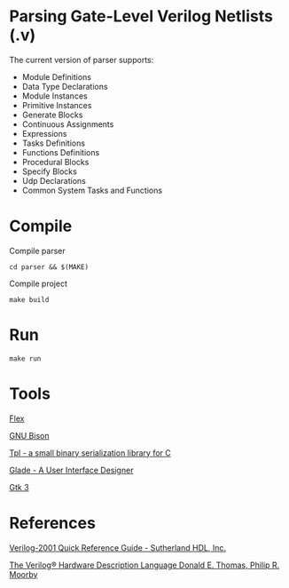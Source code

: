 Parsing Gate-Level Verilog Netlists (.v)
===

The current version of parser supports:

* Module Definitions
* Data Type Declarations
* Module Instances
* Primitive Instances
* Generate Blocks
* Continuous Assignments
* Expressions
* Tasks Definitions
* Functions Definitions
* Procedural Blocks
* Specify Blocks
* Udp Declarations
* Common System Tasks and Functions

Compile
===

Compile parser
```
cd parser && $(MAKE) 
```
Compile project
```
make build
```

Run
===

```
make run
```

Tools
===

[Flex](https://www.gnu.org/software/flex/flex.html)

[GNU Bison](https://www.gnu.org/software/bison/)

[Tpl - a small binary serialization library for C](
https://github.com/troydhanson/tpl)

[Glade - A User Interface Designer](
https://glade.gnome.org/)

[Gtk 3](http://www.gtk.org/)

References
===

[Verilog-2001 Quick Reference Guide - Sutherland HDL, Inc.](
   http://sutherland-hdl.com/pdfs/verilog_2001_ref_guide.pdf)

[The Verilog® Hardware Description Language
Donald E. Thomas, Philip R. Moorby](
https://books.google.gr/books?id=59UxOgzH2tAC&redir_esc=y)

